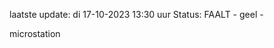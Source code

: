 laatste update: 
di 17-10-2023 13:30   uur 
Status: FAALT - geel - 
<div class="service Y">microstation</div>